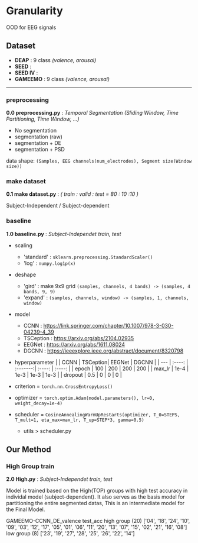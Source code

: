 # Granularity
OOD for EEG signals


## Dataset 
- **DEAP** :  9 class  *(valence, arousal)*
- **SEED** : 
- **SEED IV** :
- **GAMEEMO** : 9 class  *(valence, arousal)*

---

### **preprocessing**
**0.0 preprocessing.py** : *Temporal Segmentation (Sliding Window, Time Partitioning, Time Window, ...)*
- No segmentation
- segmentation (raw)
- segmentation + DE
- segmentation + PSD

data shape: `(Samples, EEG channels(num_electrodes), Segment size(Window size))`

### **make dataset** 
**0.1 make dataset.py** : *( train : valid : test = 80 : 10 :10 )*

Subject-Independent / Subject-dependent

### **baseline**  
**1.0 baseline.py** : *Subject-Independet train, test*

- scaling
  - 'standard' : `sklearn.preprocessing.StandardScaler()`
  - 'log' : `numpy.log1p(x)`
- deshape
  - 'gird' : make 9x9 grid `(samples, channels, 4 bands) -> (samples, 4 bands, 9, 9)`
  - 'expand' : `(samples, channels, window) -> (samples, 1, channels, window)`
  
- model 
  - CCNN : https://link.springer.com/chapter/10.1007/978-3-030-04239-4_39
  - TSCeption : https://arxiv.org/abs/2104.02935
  - EEGNet : https://arxiv.org/abs/1611.08024
  - DGCNN : https://ieeexplore.ieee.org/abstract/document/8320798
- hyperparameter
    |         | CCNN   | TSCeption| EEGNet | DGCNN  |
    | ---     | :----: | :-------:| :----: | :----: |
    | epoch   | 100    |    200   |  200   |   200  |
    | max_lr  | 1e-4   |   1e-3   |  1e-3  |  1e-3  |
    | dropout | 0.5    |    0     |   0    |    0   |

- criterion = `torch.nn.CrossEntropyLoss()`
- optimizer = `torch.optim.Adam(model.parameters(), lr=0, weight_decay=1e-4)`
- scheduler = `CosineAnnealingWarmUpRestarts(optimizer, T_0=STEPS, T_mult=1, eta_max=max_lr, T_up=STEP*3, gamma=0.5)` 
  -  utils > scheduler.py

## Our Method
### **High Group train**  
**2.0 High.py** : *Subject-Independet train, test*

Model is trained based on the High(TOP) groups with high test accuracy in individal model (subject-dependent).
It also serves as the basis model for partitioning the entire segmented datas,
This is an intermediate model for the Final Model.

GAMEEMO-CCNN_DE_valence test_acc
high group (20) ['04', '18', '24', '10', '09', '03', '12', '17', '05', '01', '06', '11', '20', '13', '07', '15', '02', '21', '16', '08']
low group  (8)  ['23', '19', '27', '28', '25', '26', '22', '14']















